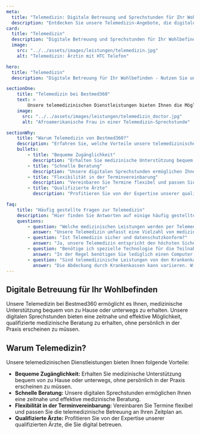 ```yaml
---
meta:
  title: "Telemedizin: Digitale Betreuung und Sprechstunden für Ihr Wohlbefinden"
  description: "Entdecken Sie unsere Telemedizin-Angebote, die digitale Betreuung und Sprechstunden für Ihr Wohlbefinden bereitstellen. Erfahren Sie, wie wir durch innovative Technologien die medizinische Versorgung flexibel und zeitgemäß gestalten."
card:
  title: "Telemedizin"
  description: "Digitale Betreuung und Sprechstunden für Ihr Wohlbefinden. Nutzen Sie unsere telemedizinischen Dienstleistungen, um medizinische Unterstützung bequem von zu Hause oder unterwegs zu erhalten."
  image:
    src: "../../assets/images/leistungen/telemedizin.jpg"
    alt: "Telemedizin: Ärztin mit HTC Telefon"

hero:
  title: "Telemedizin"
  description: "Digitale Betreuung für Ihr Wohlbefinden - Nutzen Sie unsere telemedizinischen Dienstleistungen bequem von zu Hause oder unterwegs."

sectionOne:
    title: "Telemedizin bei Bestmed360"
    text: >
        Unsere telemedizinischen Dienstleistungen bieten Ihnen die Möglichkeit, medizinische Unterstützung digital und flexibel zu erhalten. Ob von zu Hause oder unterwegs, unsere digitalen Sprechstunden erleichtern den Zugang zu qualifizierter medizinischer Betreuung, ohne dass Sie persönlich in der Praxis erscheinen müssen.
    image:
      src: "../../assets/images/leistungen/telemedizin_doctor.jpg"
      alt: "Afroamerikanische Frau in einer Telemedizin-Sprechstunde"

sectionWhy:
    title: "Warum Telemedizin von Bestmed360?"
    description: "Erfahren Sie, welche Vorteile unsere telemedizinischen Dienstleistungen für Ihr Wohlbefinden bieten."
    bullets:
        - title: "Bequeme Zugänglichkeit"
          description: "Erhalten Sie medizinische Unterstützung bequem von zu Hause oder unterwegs, ohne persönlich in der Praxis erscheinen zu müssen."
        - title: "Schnelle Beratung"
          description: "Unsere digitalen Sprechstunden ermöglichen Ihnen eine zeitnahe und effektive medizinische Beratung."
        - title: "Flexibilität in der Terminvereinbarung"
          description: "Vereinbaren Sie Termine flexibel und passen Sie die telemedizinische Betreuung an Ihren Zeitplan an."
        - title: "Qualifizierte Ärzte"
          description: "Profitieren Sie von der Expertise unserer qualifizierten Ärzte, die Sie digital betreuen."

faq:
    title: "Häufig gestellte Fragen zur Telemedizin"
    description: "Hier finden Sie Antworten auf einige häufig gestellte Fragen zu unseren telemedizinischen Dienstleistungen."
    questions:
        - question: "Welche medizinischen Leistungen werden per Telemedizin angeboten?"
          answer: "Unsere Telemedizin umfasst eine Vielzahl von medizinischen Leistungen, darunter Beratung, Diagnose, Rezeptausstellung und Überweisungen."
        - question: "Ist Telemedizin sicher und datenschutzkonform?"
          answer: "Ja, unsere Telemedizin entspricht den höchsten Sicherheits- und Datenschutzstandards, um Ihre sensiblen Informationen zu schützen."
        - question: "Benötige ich spezielle Technologie für die Teilnahme an telemedizinischen Sprechstunden?"
          answer: "In der Regel benötigen Sie lediglich einen Computer, Tablet oder Smartphone mit Internetverbindung für die Teilnahme an unseren telemedizinischen Sprechstunden."
        - question: "Sind telemedizinische Leistungen von den Krankenkassen abgedeckt?"
          answer: "Die Abdeckung durch Krankenkassen kann variieren. Wir beraten Sie gerne zu den Kosten und Möglichkeiten der Erstattung."
---
```


## Digitale Betreuung für Ihr Wohlbefinden

Unsere Telemedizin bei Bestmed360 ermöglicht es Ihnen, medizinische Unterstützung bequem von zu Hause oder unterwegs zu erhalten. Unsere digitalen Sprechstunden bieten eine zeitnahe und effektive Möglichkeit, qualifizierte medizinische Beratung zu erhalten, ohne persönlich in der Praxis erscheinen zu müssen.

## Warum Telemedizin?

Unsere telemedizinischen Dienstleistungen bieten Ihnen folgende Vorteile:

- **Bequeme Zugänglichkeit:** Erhalten Sie medizinische Unterstützung bequem von zu Hause oder unterwegs, ohne persönlich in der Praxis erscheinen zu müssen.
- **Schnelle Beratung:** Unsere digitalen Sprechstunden ermöglichen Ihnen eine zeitnahe und effektive medizinische Beratung.
- **Flexibilität in der Terminvereinbarung:** Vereinbaren Sie Termine flexibel und passen Sie die telemedizinische Betreuung an Ihren Zeitplan an.
- **Qualifizierte Ärzte:** Profitieren Sie von der Expertise unserer qualifizierten Ärzte, die Sie digital betreuen.
